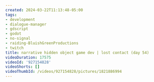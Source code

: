 ```yaml
---
created: 2024-03-22T11:13:48-05:00
tags:
- development
- dialogue-manager
- gdscript
- godot
- no-signal
- raiding-BluishGreenProductions
- twitch
title: narrative hidden object game dev | lost contact (day 54)
videoDuration: 17575
videoId: '927154828'
videoShorts: []
videoThumbId: /videos/927154828/pictures/1821886994
---
```

